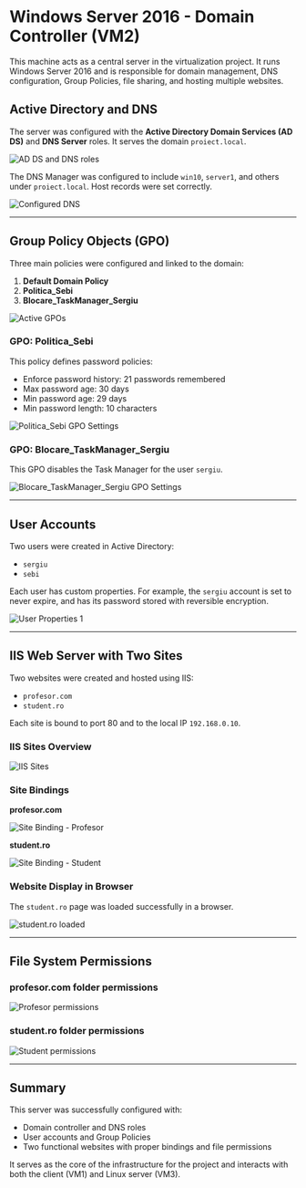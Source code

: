 # Windows Server 2016 - Domain Controller (VM2)

This machine acts as a central server in the virtualization project. It runs Windows Server 2016 and is responsible for domain management, DNS configuration, Group Policies, file sharing, and hosting multiple websites.

## Active Directory and DNS

The server was configured with the **Active Directory Domain Services (AD DS)** and **DNS Server** roles. It serves the domain `proiect.local`.

![AD DS and DNS roles](./vm2-ADDS&DNS.png)

The DNS Manager was configured to include `win10`, `server1`, and others under `proiect.local`. Host records were set correctly.

![Configured DNS](./vm2-configured_dns.png)

---

## Group Policy Objects (GPO)

Three main policies were configured and linked to the domain:

1. **Default Domain Policy**
2. **Politica_Sebi**
3. **Blocare_TaskManager_Sergiu**

![Active GPOs](./vm2-activeGPO.png)

### GPO: Politica_Sebi

This policy defines password policies:
- Enforce password history: 21 passwords remembered
- Max password age: 30 days
- Min password age: 29 days
- Min password length: 10 characters

![Politica_Sebi GPO Settings](./vm2-user_properties3.png)

### GPO: Blocare_TaskManager_Sergiu

This GPO disables the Task Manager for the user `sergiu`.

![Blocare_TaskManager_Sergiu GPO Settings](./vm2-user_properties2.png)

---

## User Accounts

Two users were created in Active Directory:
- `sergiu`
- `sebi`

Each user has custom properties. For example, the `sergiu` account is set to never expire, and has its password stored with reversible encryption.

![User Properties 1](./vm2-user_properties1.png)

---

## IIS Web Server with Two Sites

Two websites were created and hosted using IIS:
- `profesor.com`
- `student.ro`

Each site is bound to port 80 and to the local IP `192.168.0.10`.

### IIS Sites Overview

![IIS Sites](./vm2-IIS_2sites.png)

### Site Bindings

**profesor.com**

![Site Binding - Profesor](./vm2-IIS-site1_bindings.png)

**student.ro**

![Site Binding - Student](./vm2-IIS-site2_bindings.png)

### Website Display in Browser

The `student.ro` page was loaded successfully in a browser.

![student.ro loaded](./vm2-site2_in_browser.png)

---

## File System Permissions

### profesor.com folder permissions

![Profesor permissions](./vm2-profesor_permissions.png)

### student.ro folder permissions

![Student permissions](./vm2-student-permissions.png)

---

## Summary

This server was successfully configured with:
- Domain controller and DNS roles
- User accounts and Group Policies
- Two functional websites with proper bindings and file permissions

It serves as the core of the infrastructure for the project and interacts with both the client (VM1) and Linux server (VM3).

